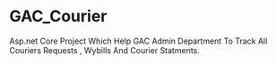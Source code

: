 # GAC_Courier
Asp.net Core Project Which Help GAC Admin Department To Track All Couriers Requests , Wybills And Courier Statments.
